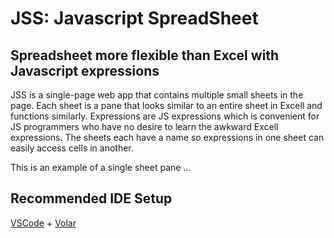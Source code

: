 # **JSS: Javascript SpreadSheet**


## Spreadsheet more flexible than Excel with Javascript expressions  

JSS is a single-page web app that contains multiple small sheets in the page. Each sheet is a pane that looks similar to an entire sheet in Excell and functions similarly. Expressions are JS expressions which is convenient for JS programmers who have no desire to learn the awkward Excell expressions. The sheets each have a name so expressions in one sheet can easily access cells in another.

This is an example of a single sheet pane ...



## Recommended IDE Setup

[VSCode](https://code.visualstudio.com/) + [Volar](https://marketplace.visualstudio.com/items?itemName=Vue.volar)
